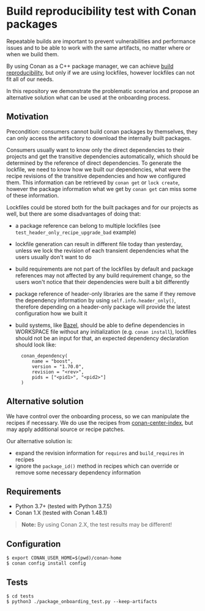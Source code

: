 # Build reproducibility test with Conan packages

Repeatable builds are important to prevent vulnerabilities and performance issues and to be able to work with the same artifacts, no matter where or when we build them.

By using Conan as a C++ package manager, we can achieve [build reproducibility], but only if we are using lockfiles, however lockfiles can not fit all of our needs.

In this repository we demonstrate the problematic scenarios and propose an alternative solution what can be used at the onboarding process.

[build reproducibility]: https://docs.conan.io/en/latest/versioning/revisions.html

## Motivation

Precondition: consumers cannot build conan packages by themselves, they can only access the artifactory to download the internally built packages.

Consumers usually want to know only the direct dependencies to their projects and get the transitive dependencies automatically, which should be determined by the reference of direct dependencies. To generate the lockfile, we need to know how we built our dependencies, what were the recipe revisions of the transitive dependencies and how we configured them. This information can be retrieved by `conan get` or `lock create`, however the package information what we get by `conan get` can miss some of these information.

Lockfiles could be stored both for the built packages and for our projects as well, but there are some disadvantages of doing that:

- a package reference can belong to multiple lockfiles (see `test_header_only_recipe_upgrade_bad` example)
- lockfile generation can result in different file today than yesterday, unless we lock the revision of each transient dependencies what the users usually don't want to do
- build requirements are not part of the lockfiles by default and package references may not affected by any build requirement change, so the users won't notice that their dependencies were built a bit differently
- package reference of header-only libraries are the same if they remove the dependency information by using `self.info.header_only()`, therefore depending on a header-only package will provide the latest configuration how we built it
- build systems, like [Bazel], should be able to define dependencies in WORKSPACE file without any initialization (e.g. `conan install`), lockfiles should not be an input for that, an expected dependency declaration should look like:

        conan_dependency(
            name = "boost",
            version = "1.70.0",
            revision = "<rev>",
            pids = ["<pid1>", "<pid2>"]
        )

[Bazel]: https://bazel.build/

## Alternative solution

We have control over the onboarding process, so we can manipulate the recipes if necessary. We do use the recipes from [conan-center-index], but may apply additional source or recipe patches.

Our alternative solution is:

- expand the revision information for `requires` and `build_requires` in recipes
- ignore the `package_id()` method in recipes which can override or remove some necessary dependency information

[conan-center-index]: https://github.com/conan-io/conan-center-index

## Requirements

- Python 3.7+ (tested with Python 3.7.5)
- Conan 1.X (tested with Conan 1.48.1)

> **Note:** By using Conan 2.X, the test results may be different!

## Configuration

    $ export CONAN_USER_HOME=$(pwd)/conan-home
    $ conan config install config

## Tests

    $ cd tests
    $ python3 ./package_onboarding_test.py --keep-artifacts
